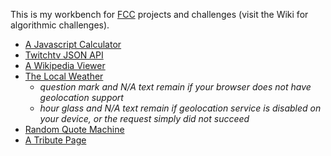 This is my workbench for [FCC](https://www.freecodecamp.org/) projects and challenges (visit the Wiki for algorithmic challenges).
- [A Javascript Calculator](https://alper4.github.io/fcc/calculator/)
- [Twitchtv JSON API](https://alper4.github.io/fcc/twitchtv/)
- [A Wikipedia Viewer](https://alper4.github.io/fcc/wikiviewer/)
- [The Local Weather](https://alper4.github.io/fcc/weather/)
  - _question mark and N/A text remain if your browser does not have geolocation support_
  - _hour glass and N/A text remain if geolocation service is disabled on your device, or the request simply did not succeed_
- [Random Quote Machine](https://alper4.github.io/fcc/quotes/)
- [A Tribute Page](https://alper4.github.io/fcc/tribute/)
